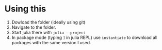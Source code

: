 # Using this

1. Dowload the folder (ideally using git)
2. Navigate to the folder.
3. Start julia there with `julia --project`
4. In package mode (typing `]` in julia REPL) use `instantiate` to download all packages with the same version I used.